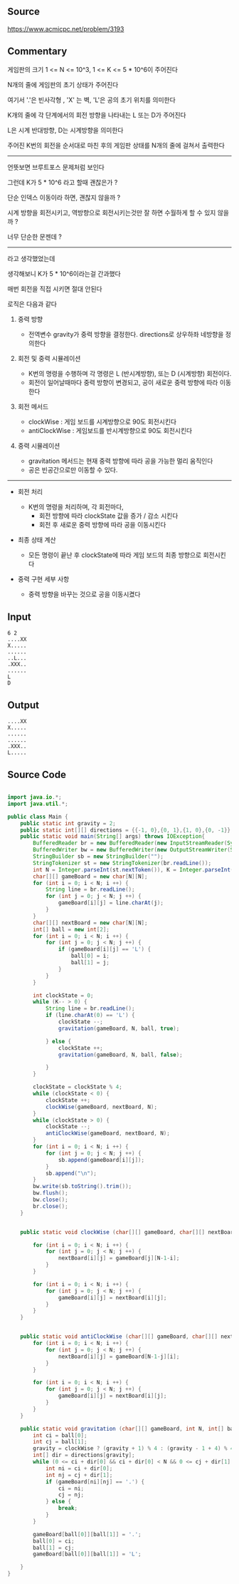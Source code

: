 ## Source 

https://www.acmicpc.net/problem/3193

## Commentary


게임판의 크기 1 <= N <= 10^3, 1 <= K <= 5 * 10^6이 주어진다

N개의 줄에 게임판의 초기 상태가 주어진다

여기서 '.'은 빈사각형 , 'X' 는 벽, 'L'은 공의 초기 위치를 의미한다

K개의 줄에 각 단계에서의 회전 방향을 나타내는 L 또는 D가 주어진다

L은 시계 반대방향, D는 시계방향을 의미한다

주어진 K번의 회전을 순서대로 마친 후의 게임판 상태를 N개의 줄에 걸쳐서 출력한다

-----

언뜻보면 브루트포스 문제처럼 보인다

그런데 K가 5 * 10^6 라고 할때 괜찮은가 ?

단순 인덱스 이동이라 하면, 괜찮지 않을까 ?

시계 방향을 회전시키고, 역방향으로 회전시키는것만 잘 하면 수월하게 할 수 있지 않을까 ?

너무 단순한 문젠데 ?

----

라고 생각했었는데

생각해보니 K가 5 * 10^6이라는걸 간과했다

매번 회전을 직접 시키면 절대 안된다

로직은 다음과 같다

1. 중력 방향
    - 전역변수 gravity가 중력 방향을 결정한다. directions로 상우하좌 네방향을 정의한다

2. 회전 및 중력 시뮬레이션
    - K번의 명령을 수행하며 각 명령은 L (반시계방향), 또는 D (시계방향) 회전이다.
    - 회전이 일어날때마다 중력 방향이 변경되고, 공이 새로운 중력 방향에 따라 이동한다

3. 회전 메서드
    - clockWise : 게임 보드를 시계방향으로 90도 회전시킨다
    - antiClockWise : 게임보드를 반시계방향으로 90도 회전시킨다

4. 중력 시뮬레이션
    - gravitation 메서드는 현재 중력 방향에 따라 공을 가능한 멀리 움직인다
    - 공은 빈공간으로만 이동할 수 있다.

-----

- 회전 처리
    - K번의 명령을 처리하며, 각 회전마다,
        - 회전 방향에 따라 clockState 값을 증가 / 감소 시킨다
        - 회전 후 새로운 중력 방향에 따라 공을 이동시킨다
- 최종 상태 계산
    - 모든 명령이 끝난 후 clockState에 따라 게임 보드의 최종 방향으로 회전시킨다

- 중력 구현 세부 사항
    - 중력 방향을 바꾸는 것으로 공을 이동시켰다


## Input

```
6 2
....XX
X.....
......
..L...
.XXX..
......
L
D
```

## Output
```
....XX
X.....
......
......
.XXX..
L.....
```

## Source Code

```java

import java.io.*;
import java.util.*;

public class Main {
    public static int gravity = 2;
    public static int[][] directions = {{-1, 0},{0, 1},{1, 0},{0, -1}};
    public static void main(String[] args) throws IOException{
        BufferedReader br = new BufferedReader(new InputStreamReader(System.in));
        BufferedWriter bw = new BufferedWriter(new OutputStreamWriter(System.out));
        StringBuilder sb = new StringBuilder("");
        StringTokenizer st = new StringTokenizer(br.readLine());
        int N = Integer.parseInt(st.nextToken()), K = Integer.parseInt(st.nextToken());
        char[][] gameBoard = new char[N][N];
        for (int i = 0; i < N; i ++) {
            String line = br.readLine();
            for (int j = 0; j < N; j ++) {
                gameBoard[i][j] = line.charAt(j);
            }
        }
        char[][] nextBoard = new char[N][N];
        int[] ball = new int[2];
        for (int i = 0; i < N; i ++) {
            for (int j = 0; j < N; j ++) {
                if (gameBoard[i][j] == 'L') {
                    ball[0] = i;
                    ball[1] = j;
                }
            }
        }

        int clockState = 0;
        while (K-- > 0) {
            String line = br.readLine();
            if (line.charAt(0) == 'L') {
                clockState --;
                gravitation(gameBoard, N, ball, true);

            } else {
                clockState ++;
                gravitation(gameBoard, N, ball, false);

            }
        }

        clockState = clockState % 4;
        while (clockState < 0) {
            clockState ++;
            clockWise(gameBoard, nextBoard, N);
        }
        while (clockState > 0) {
            clockState --;
            antiClockWise(gameBoard, nextBoard, N);
        }
        for (int i = 0; i < N; i ++) {
            for (int j = 0; j < N; j ++) {
                sb.append(gameBoard[i][j]);
            }
            sb.append("\n");
        }
        bw.write(sb.toString().trim());
        bw.flush();
        bw.close();
        br.close();
    }


    public static void clockWise (char[][] gameBoard, char[][] nextBoard, int N) {

        for (int i = 0; i < N; i ++) {
            for (int j = 0; j < N; j ++) {
                nextBoard[i][j] = gameBoard[j][N-1-i];
            }
        }

        for (int i = 0; i < N; i ++) {
            for (int j = 0; j < N; j ++) {
                gameBoard[i][j] = nextBoard[i][j];
            }
        }
    }


    public static void antiClockWise (char[][] gameBoard, char[][] nextBoard, int N) {
        for (int i = 0; i < N; i ++) {
            for (int j = 0; j < N; j ++) {
                nextBoard[i][j] = gameBoard[N-1-j][i];
            }
        }

        for (int i = 0; i < N; i ++) {
            for (int j = 0; j < N; j ++) {
                gameBoard[i][j] = nextBoard[i][j];
            }
        }
    }

    public static void gravitation (char[][] gameBoard, int N, int[] ball, boolean clockWise) {
        int ci = ball[0];
        int cj = ball[1];
        gravity = clockWise ? (gravity + 1) % 4 : (gravity - 1 + 4) % 4;
        int[] dir = directions[gravity];
        while (0 <= ci + dir[0] && ci + dir[0] < N && 0 <= cj + dir[1] && cj + dir[1] < N) {
            int ni = ci + dir[0];
            int nj = cj + dir[1];
            if (gameBoard[ni][nj] == '.') {
                ci = ni;
                cj = nj;
            } else {
                break;
            }
        }

        gameBoard[ball[0]][ball[1]] = '.';
        ball[0] = ci;
        ball[1] = cj;
        gameBoard[ball[0]][ball[1]] = 'L';

    }
}

```
